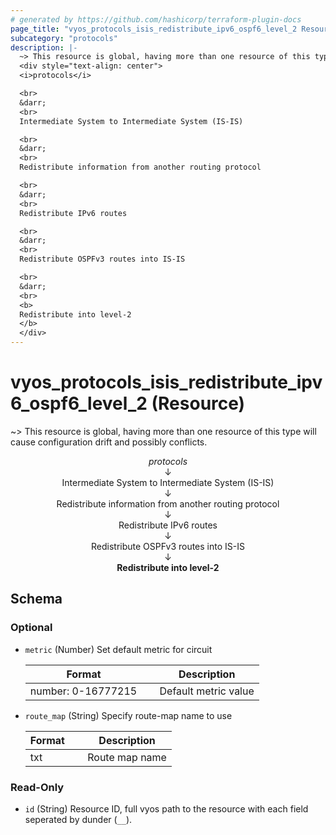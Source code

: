 ```yaml
---
# generated by https://github.com/hashicorp/terraform-plugin-docs
page_title: "vyos_protocols_isis_redistribute_ipv6_ospf6_level_2 Resource - vyos"
subcategory: "protocols"
description: |-
  ~> This resource is global, having more than one resource of this type will cause configuration drift and possibly conflicts.
  <div style="text-align: center">
  <i>protocols</i>

  <br>
  &darr;
  <br>
  Intermediate System to Intermediate System (IS-IS)

  <br>
  &darr;
  <br>
  Redistribute information from another routing protocol

  <br>
  &darr;
  <br>
  Redistribute IPv6 routes

  <br>
  &darr;
  <br>
  Redistribute OSPFv3 routes into IS-IS

  <br>
  &darr;
  <br>
  <b>
  Redistribute into level-2
  </b>
  </div>
---
```


# vyos_protocols_isis_redistribute_ipv6_ospf6_level_2 (Resource)

~> This resource is global, having more than one resource of this type will cause configuration drift and possibly conflicts.

<div style="text-align: center">
<i>protocols</i>

<br>
&darr;
<br>
Intermediate System to Intermediate System (IS-IS)

<br>
&darr;
<br>
Redistribute information from another routing protocol

<br>
&darr;
<br>
Redistribute IPv6 routes

<br>
&darr;
<br>
Redistribute OSPFv3 routes into IS-IS

<br>
&darr;
<br>
<b>
Redistribute into level-2
</b>
</div>



<!-- schema generated by tfplugindocs -->
## Schema

### Optional

- `metric` (Number) Set default metric for circuit

    |  Format &emsp; | Description  |
    |----------|---------------|
    |  number: 0-16777215  &emsp; |  Default metric value  |
- `route_map` (String) Specify route-map name to use

    |  Format &emsp; | Description  |
    |----------|---------------|
    |  txt  &emsp; |  Route map name  |

### Read-Only

- `id` (String) Resource ID, full vyos path to the resource with each field seperated by dunder (`__`).
